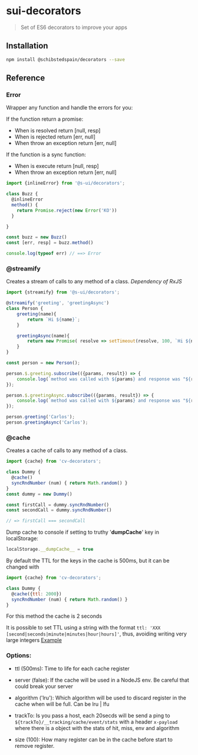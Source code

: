 # sui-decorators
> Set of ES6 decorators to improve your apps

## Installation

```sh
npm install @schibstedspain/decorators --save
```

## Reference

### Error

Wrapper any function and handle the errors for you:

If the function return a promise:

- When is resolved return [null, resp]
- When is rejected return [err, null]
- When throw an exception return [err, null]

If the function is a sync function:

- When is execute return [null, resp]
- When throw an exception return [err, null]


```javascript
import {inlineError} from '@s-ui/decorators';

class Buzz {
  @inlineError
  method() {
    return Promise.reject(new Error('KO'))
  }

}

const buzz = new Buzz()
const [err, resp] = buzz.method()

console.log(typeof err) // ==> Error
```


### @streamify

Creates a stream of calls to any method of a class. *Dependency of RxJS*

```javascript
import {streamify} from '@s-ui/decorators';

@streamify('greeting', 'greetingAsync')
class Person {
    greeting(name){
        return `Hi ${name}`;
    }

    greetingAsync(name){
        return new Promise( resolve => setTimeout(resolve, 100, `Hi ${name}`) );
    }
}

const person = new Person();

person.$.greeting.subscribe(({params, result}) => {
    console.log(`method was called with ${params} and response was "${result}"`); // => method was called with ['Carlos'] and response was "Hi Carlos"
});

person.$.greetingAsync.subscribe(({params, result}) => {
    console.log(`method was called with ${params} and response was "${result}"`); // => method was called with ['Carlos'] and response was "Hi Carlos"
});

person.greeting('Carlos');
person.greetingAsync('Carlos');
```

### @cache

Creates a cache of calls to any method of a class.

```javascript
import {cache} from 'cv-decorators';

class Dummy {
  @cache()
  syncRndNumber (num) { return Math.random() }
}
const dummy = new Dummy()

const firstCall = dummy.syncRndNumber()
const secondCall = dummy.syncRndNumber()

// => firstCall === secondCall
```
Dump cache to console if setting to truthy '__dumpCache__' key in localStorage:

```javascript
localStorage.__dumpCache__ = true
```

By default the TTL for the keys in the cache is 500ms, but it can be changed with

```javascript
import {cache} from 'cv-decorators';

class Dummy {
  @cache({ttl: 2000})
  syncRndNumber (num) { return Math.random() }
}
```

For this method the cache is 2 seconds

It is possible to set TTL using a string with the format `ttl: 'XXX [second|seconds|minute|minutes|hour|hours]'`,
thus, avoiding writing very large integers
[Example](https://github.com/carlosvillu/cv-decorators/blob/feature/string-for-time/test/cacheSpec.js#L163)

### Options:

* ttl (500ms): Time to life for each cache register

* server (false): If the cache will be used in a NodeJS env. Be careful that could break your server

* algorithm ('lru'): Which algorithm will be used to discard register in the cache when will be full. Can be lru | lfu

* trackTo: Is you pass a host, each 20secds will be send a ping to `${trackTo}/__tracking/cache/event/stats` with a header `x-payload` where there is a object with the stats of hit, miss, env and algorithm

* size (100): How many register can be in the cache before start to remove register.
